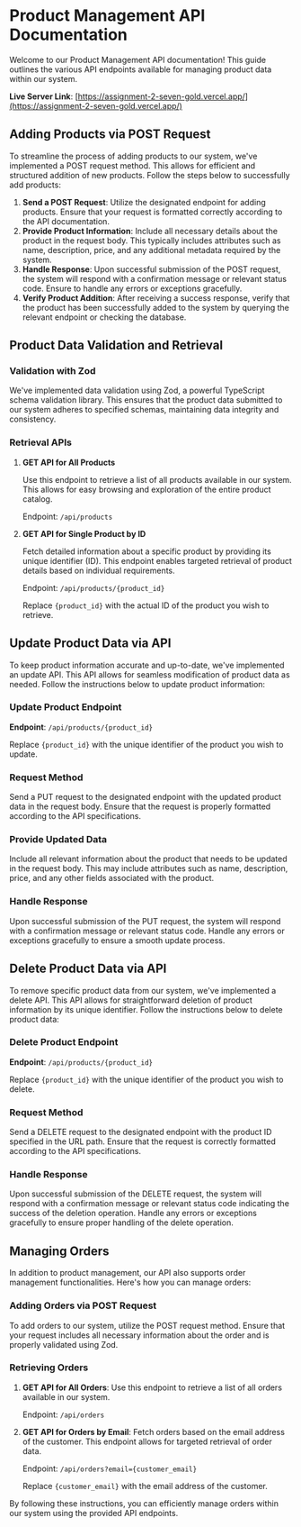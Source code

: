 # Product Management API Documentation

Welcome to our Product Management API documentation! This guide outlines the various API endpoints available for managing product data within our system.

**Live Server Link**: [https://assignment-2-seven-gold.vercel.app/](https://assignment-2-seven-gold.vercel.app/)

## Adding Products via POST Request

To streamline the process of adding products to our system, we've implemented a POST request method. This allows for efficient and structured addition of new products. Follow the steps below to successfully add products:

1. **Send a POST Request**: Utilize the designated endpoint for adding products. Ensure that your request is formatted correctly according to the API documentation.
2. **Provide Product Information**: Include all necessary details about the product in the request body. This typically includes attributes such as name, description, price, and any additional metadata required by the system.
3. **Handle Response**: Upon successful submission of the POST request, the system will respond with a confirmation message or relevant status code. Ensure to handle any errors or exceptions gracefully.
4. **Verify Product Addition**: After receiving a success response, verify that the product has been successfully added to the system by querying the relevant endpoint or checking the database.

## Product Data Validation and Retrieval

### Validation with Zod

We've implemented data validation using Zod, a powerful TypeScript schema validation library. This ensures that the product data submitted to our system adheres to specified schemas, maintaining data integrity and consistency.

### Retrieval APIs

1. **GET API for All Products**

    Use this endpoint to retrieve a list of all products available in our system. This allows for easy browsing and exploration of the entire product catalog.

    Endpoint: `/api/products`

2. **GET API for Single Product by ID**

    Fetch detailed information about a specific product by providing its unique identifier (ID). This endpoint enables targeted retrieval of product details based on individual requirements.

    Endpoint: `/api/products/{product_id}`

    Replace `{product_id}` with the actual ID of the product you wish to retrieve.

## Update Product Data via API

To keep product information accurate and up-to-date, we've implemented an update API. This API allows for seamless modification of product data as needed. Follow the instructions below to update product information:

### Update Product Endpoint

**Endpoint**: `/api/products/{product_id}`

Replace `{product_id}` with the unique identifier of the product you wish to update.

### Request Method

Send a PUT request to the designated endpoint with the updated product data in the request body. Ensure that the request is properly formatted according to the API specifications.

### Provide Updated Data

Include all relevant information about the product that needs to be updated in the request body. This may include attributes such as name, description, price, and any other fields associated with the product.

### Handle Response

Upon successful submission of the PUT request, the system will respond with a confirmation message or relevant status code. Handle any errors or exceptions gracefully to ensure a smooth update process.

## Delete Product Data via API

To remove specific product data from our system, we've implemented a delete API. This API allows for straightforward deletion of product information by its unique identifier. Follow the instructions below to delete product data:

### Delete Product Endpoint

**Endpoint**: `/api/products/{product_id}`

Replace `{product_id}` with the unique identifier of the product you wish to delete.

### Request Method

Send a DELETE request to the designated endpoint with the product ID specified in the URL path. Ensure that the request is correctly formatted according to the API specifications.

### Handle Response

Upon successful submission of the DELETE request, the system will respond with a confirmation message or relevant status code indicating the success of the deletion operation. Handle any errors or exceptions gracefully to ensure proper handling of the delete operation.

## Managing Orders

In addition to product management, our API also supports order management functionalities. Here's how you can manage orders:

### Adding Orders via POST Request

To add orders to our system, utilize the POST request method. Ensure that your request includes all necessary information about the order and is properly validated using Zod.

### Retrieving Orders

1. **GET API for All Orders**: Use this endpoint to retrieve a list of all orders available in our system.

    Endpoint: `/api/orders`

2. **GET API for Orders by Email**: Fetch orders based on the email address of the customer. This endpoint allows for targeted retrieval of order data.

    Endpoint: `/api/orders?email={customer_email}`

    Replace `{customer_email}` with the email address of the customer.

By following these instructions, you can efficiently manage orders within our system using the provided API endpoints.


